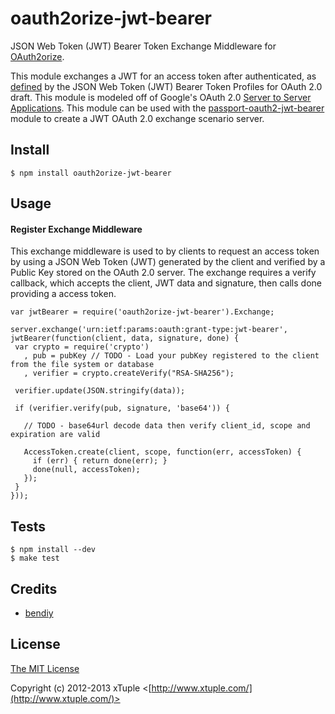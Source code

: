 oauth2orize-jwt-bearer
======================

JSON Web Token (JWT) Bearer Token Exchange Middleware for [OAuth2orize](https://github.com/jaredhanson/oauth2orize).

This module exchanges a JWT for an access token after authenticated, as [defined](http://tools.ietf.org/html/draft-jones-oauth-jwt-bearer-01#section-2.1) by the JSON Web Token (JWT) Bearer Token Profiles for OAuth 2.0 draft.  This module is modeled off of Google's OAuth 2.0 [Server to Server Applications](https://developers.google.com/accounts/docs/OAuth2ServiceAccount).  This module can be used with the [passport-oauth2-jwt-bearer](https://github.com/xtuple/passport-oauth2-jwt-bearer) module to create a JWT OAuth 2.0 exchange scenario server.

## Install

    $ npm install oauth2orize-jwt-bearer

## Usage

#### Register Exchange Middleware

This exchange middleware is used to by clients to request an access token by using a JSON Web Token (JWT) generated by the client and verified by a Public Key stored on the OAuth 2.0 server.  The exchange requires a verify callback, which accepts the client, JWT data and signature, then calls done providing a access token.

    var jwtBearer = require('oauth2orize-jwt-bearer').Exchange;

    server.exchange('urn:ietf:params:oauth:grant-type:jwt-bearer', jwtBearer(function(client, data, signature, done) {
     var crypto = require('crypto')
       , pub = pubKey // TODO - Load your pubKey registered to the client from the file system or database
       , verifier = crypto.createVerify("RSA-SHA256");

     verifier.update(JSON.stringify(data));

     if (verifier.verify(pub, signature, 'base64')) {

       // TODO - base64url decode data then verify client_id, scope and expiration are valid

       AccessToken.create(client, scope, function(err, accessToken) {
         if (err) { return done(err); }
         done(null, accessToken);
       });
     }
    }));

## Tests

    $ npm install --dev
    $ make test

## Credits

  - [bendiy](http://github.com/bendiy)

## License

[The MIT License](http://opensource.org/licenses/MIT)

Copyright (c) 2012-2013 xTuple <[http://www.xtuple.com/](http://www.xtuple.com/)>